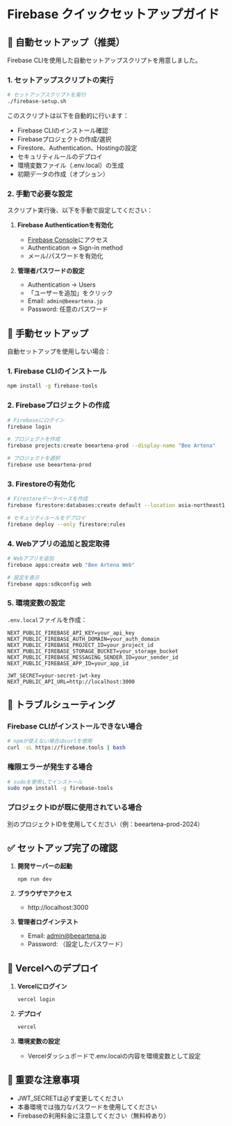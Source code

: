 # Firebase クイックセットアップガイド

## 🚀 自動セットアップ（推奨）

Firebase CLIを使用した自動セットアップスクリプトを用意しました。

### 1. セットアップスクリプトの実行

```bash
# セットアップスクリプトを実行
./firebase-setup.sh
```

このスクリプトは以下を自動的に行います：

- Firebase CLIのインストール確認
- Firebaseプロジェクトの作成/選択
- Firestore、Authentication、Hostingの設定
- セキュリティルールのデプロイ
- 環境変数ファイル（.env.local）の生成
- 初期データの作成（オプション）

### 2. 手動で必要な設定

スクリプト実行後、以下を手動で設定してください：

1. **Firebase Authenticationを有効化**
   - [Firebase Console](https://console.firebase.google.com)にアクセス
   - Authentication → Sign-in method
   - メール/パスワードを有効化

2. **管理者パスワードの設定**
   - Authentication → Users
   - 「ユーザーを追加」をクリック
   - Email: `admin@beeartena.jp`
   - Password: 任意のパスワード

## 📝 手動セットアップ

自動セットアップを使用しない場合：

### 1. Firebase CLIのインストール

```bash
npm install -g firebase-tools
```

### 2. Firebaseプロジェクトの作成

```bash
# Firebaseにログイン
firebase login

# プロジェクトを作成
firebase projects:create beeartena-prod --display-name "Bee Artena"

# プロジェクトを選択
firebase use beeartena-prod
```

### 3. Firestoreの有効化

```bash
# Firestoreデータベースを作成
firebase firestore:databases:create default --location asia-northeast1

# セキュリティルールをデプロイ
firebase deploy --only firestore:rules
```

### 4. Webアプリの追加と設定取得

```bash
# Webアプリを追加
firebase apps:create web "Bee Artena Web"

# 設定を表示
firebase apps:sdkconfig web
```

### 5. 環境変数の設定

`.env.local`ファイルを作成：

```env
NEXT_PUBLIC_FIREBASE_API_KEY=your_api_key
NEXT_PUBLIC_FIREBASE_AUTH_DOMAIN=your_auth_domain
NEXT_PUBLIC_FIREBASE_PROJECT_ID=your_project_id
NEXT_PUBLIC_FIREBASE_STORAGE_BUCKET=your_storage_bucket
NEXT_PUBLIC_FIREBASE_MESSAGING_SENDER_ID=your_sender_id
NEXT_PUBLIC_FIREBASE_APP_ID=your_app_id

JWT_SECRET=your-secret-jwt-key
NEXT_PUBLIC_API_URL=http://localhost:3000
```

## 🔧 トラブルシューティング

### Firebase CLIがインストールできない場合

```bash
# npmが使えない場合はcurlを使用
curl -sL https://firebase.tools | bash
```

### 権限エラーが発生する場合

```bash
# sudoを使用してインストール
sudo npm install -g firebase-tools
```

### プロジェクトIDが既に使用されている場合

別のプロジェクトIDを使用してください（例：beeartena-prod-2024）

## ✅ セットアップ完了の確認

1. **開発サーバーの起動**

   ```bash
   npm run dev
   ```

2. **ブラウザでアクセス**
   - http://localhost:3000

3. **管理者ログインテスト**
   - Email: admin@beeartena.jp
   - Password: （設定したパスワード）

## 🚀 Vercelへのデプロイ

1. **Vercelにログイン**

   ```bash
   vercel login
   ```

2. **デプロイ**

   ```bash
   vercel
   ```

3. **環境変数の設定**
   - Vercelダッシュボードで.env.localの内容を環境変数として設定

## 📌 重要な注意事項

- JWT_SECRETは必ず変更してください
- 本番環境では強力なパスワードを使用してください
- Firebaseの利用料金に注意してください（無料枠あり）
